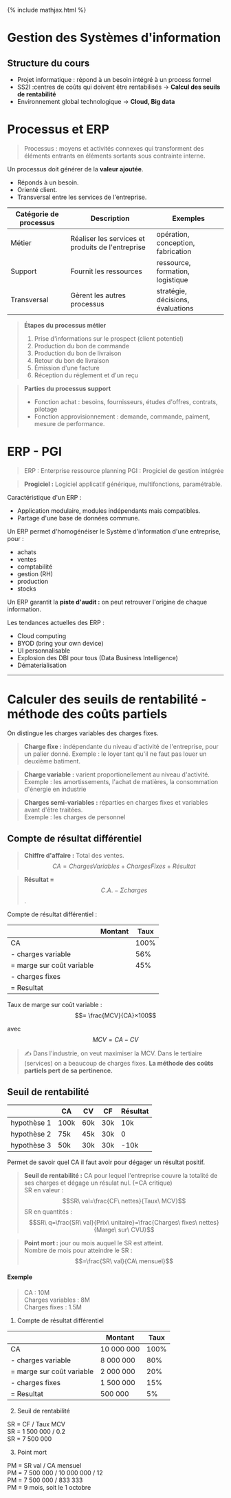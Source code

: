 {% include mathjax.html %}

# Gestion des Systèmes d'information

## Structure du cours
- Projet informatique : répond à un besoin intégré à un process formel
- SS2I :centres de coûts qui doivent être rentabilisés → **Calcul des seuils de rentabilité**
- Environnement global technologique → **Cloud, Big data**

# Processus et ERP

> Processus : moyens et activités connexes qui transforment des éléments entrants en éléments sortants sous contrainte interne.

Un processus doit générer de la **valeur ajoutée**.

- Réponds à un besoin.
- Orienté client.
- Transversal entre les services de l'entreprise.

| Catégorie de processus | Description                                       | Exemples                           |
| ---------------------- | ------------------------------------------------- | ---------------------------------- |
| Métier                 | Réaliser les services et produits de l'entreprise | opération, conception, fabrication |
| Support                | Fournit les ressources                            | ressource, formation, logistique   |
| Transversal            | Gèrent les autres processus                       | stratégie, décisions, évaluations  |

> **Étapes du processus métier**  
> 1. Prise d'informations sur le prospect (client potentiel)
> 1. Production du bon de commande
> 1. Production du bon de livraison
> 1. Retour du bon de livraison
> 1. Émission d'une facture
> 1. Réception du réglement et d'un reçu

> **Parties du processus support**
> - Fonction achat : besoins, fournisseurs, études d'offres, contrats, pilotage
> - Fonction approvisionnement : demande, commande, paiment, mesure de performance.

# ERP - PGI

> ERP : Enterprise ressource planning
> PGI : Progiciel de gestion intégrée

> **Progiciel :** Logiciel applicatif générique, multifonctions, paramétrable.

Caractéristique d'un ERP :
- Application modulaire, modules indépendants mais compatibles.
- Partage d'une base de données commune.

Un ERP permet d'homogénéiser le Système d'information d'une entreprise, pour :
- achats
- ventes
- comptabilité
- gestion (RH)
- production
- stocks

Un ERP garantit la **piste d'audit :** on peut retrouver l'origine de chaque information.

Les tendances actuelles des ERP :
- Cloud computing
- BYOD (bring your own device)
- UI personnalisable
- Explosion des DBI pour tous (Data Business Intelligence)
- Dématerialisation

___
# Calculer des seuils de rentabilité - méthode des coûts partiels
On distingue les charges variables des charges fixes.


> **Charge fixe :** indépendante du niveau d'activité de l'entreprise, pour un palier donné.
> Exemple : le loyer tant qu'il ne faut pas louer un deuxième batiment.

> **Charge variable :** varient proportionellement au niveau d'activité.   
> Exemple : les amortissements, l'achat de matières, la consommation d'énergie en industrie

> **Charges semi-variables :** réparties en charges fixes et variables avant d'être traitées.   
> Exemple : les charges de personnel

## Compte de résultat différentiel

> **Chiffre d'affaire :** Total des ventes. $$CA=Charges Variables + Charges Fixes + Résultat$$

> **Résultat =** $$C.A.-Σ charges$$.

Compte de résultat différentiel :

|                           | Montant | Taux |
| ------------------------- | ------- | ---- |
| CA                        |         | 100% |
| - charges variable        |         | 56%  |
| = marge sur coût variable |         | 45%  |
| - charges fixes           |         |      |
| = Resultat                |         |      |

Taux de marge sur coût variable : $$= \frac{MCV}{CA}×100$$ 

avec $$MCV = CA - CV$$

> ✍️ Dans l'industrie, on veut maximiser la MCV. Dans le tertiaire (services) on a beaucoup de charges fixes. **La méthode des coûts partiels pert de sa pertinence.**

## Seuil de rentabilité


|             | CA   | CV  | CF  | Résultat |
| ----------- | ---- | --- | --- | -------- |
| hypothèse 1 | 100k | 60k | 30k | 10k      |
| hypothèse 2 | 75k  | 45k | 30k | 0        |
| hypothèse 3 | 50k  | 30k | 30k | -10k     |

Permet de savoir quel CA il faut avoir pour dégager un résultat positif.

> **Seuil de rentabilité :** CA pour lequel l'entreprise couvre la totalité de ses charges et dégage un résulat nul.  (=CA critique)  
> SR en valeur : $$SR\ val=\frac{CF\ nettes}{Taux\ MCV}$$
> SR en quantités : $$SR\ q=\frac{SR\ val}{Prix\ unitaire}=\frac{Charges\ fixes\ nettes}{Marge\ sur\ CVU}$$

> **Point mort :** jour ou mois auquel le SR est atteint.  
> Nombre de mois pour atteindre le SR : $$=\frac{SR\ val}{CA\ mensuel}$$


#### Exemple
> CA : 10M  
Charges variables : 8M  
Charges fixes : 1.5M

1. Compte de résultat différentiel

|                           | Montant    | Taux |
| ------------------------- | ---------- | ---- |
| CA                        | 10 000 000 | 100% |
| - charges variable        | 8 000 000  | 80%  |
| = marge sur coût variable | 2 000 000  | 20%  |
| - charges fixes           | 1 500 000  | 15%  |
| = Resultat                | 500 000    | 5%   |

2. Seuil de rentabilité

SR = CF / Taux MCV  
SR = 1 500 000 / 0.2  
SR = 7 500 000

3. Point mort

PM = SR val / CA mensuel  
PM = 7 500 000 / 10 000 000 / 12  
PM = 7 500 000 / 833 333  
PM = 9 mois, soit le 1 octobre
